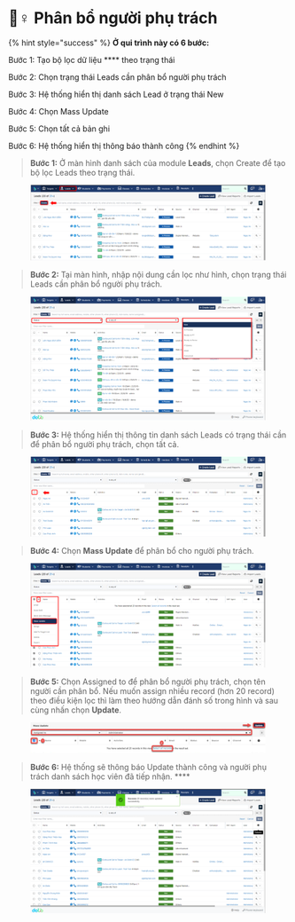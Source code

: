 # 🤵♀ Phân bổ người phụ trách

{% hint style="success" %}
**Ở qui trình này có 6 bước:**

Bước 1: Tạo bộ lọc dữ liệu **** theo trạng thái

Bước 2: Chọn trạng thái Leads cần phân bổ người phụ trách

Bước 3: Hệ thống hiển thị danh sách Lead ở trạng thái New

Bước 4: Chọn Mass Update

Bước 5: Chọn tất cả bản ghi

Bước 6: Hệ thống hiển thị thông báo thành công
{% endhint %}

> **Bước 1:** Ở màn hình danh sách của module **Leads**, chọn Create để tạo bộ lọc Leads theo trạng thái.

<figure><img src="../../../.gitbook/assets/image (18).png" alt=""><figcaption></figcaption></figure>

> **Bước 2:** Tại màn hình, nhập nội dung cần lọc như hình, chọn trạng thái Leads cần phân bổ người phụ trách.

<figure><img src="../../../.gitbook/assets/image (30).png" alt=""><figcaption></figcaption></figure>

> **Bước 3:** Hệ thống hiển thị thông tin danh sách Leads có trạng thái cần để phân bổ người phụ trách, chọn tất cả.

<figure><img src="../../../.gitbook/assets/image (20).png" alt=""><figcaption></figcaption></figure>

> **Bước 4:** Chọn **Mass Update** để phân bổ cho người phụ trách.

<figure><img src="../../../.gitbook/assets/image (19).png" alt=""><figcaption></figcaption></figure>

> **Bước 5:** Chọn Assigned to để phân bổ người phụ trách, chọn tên người cần phân bổ. Nếu muốn assign nhiều record (hơn 20 record) theo điều kiện lọc thì làm theo hướng dẫn đánh số trong hình và sau cùng nhấn chọn **Update**.

<figure><img src="../../../.gitbook/assets/image (8).png" alt=""><figcaption></figcaption></figure>

> **Bước 6:** Hệ thống sẽ thông báo Update thành công và người phụ trách danh sách học viên đã tiếp nhận.   ****  &#x20;

<figure><img src="../../../.gitbook/assets/image (1).png" alt=""><figcaption></figcaption></figure>
